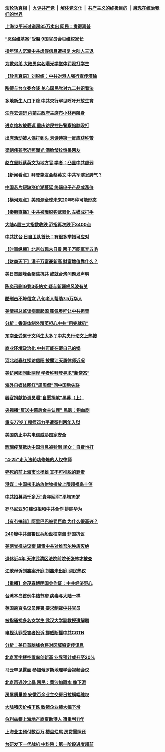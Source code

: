 

####  [法轮功真相](../../../../basic/blob/master/README.md?t=04161631) &nbsp;|&nbsp; [九评共产党](../../../../9ping.md/blob/master/README.md?t=04161631) &nbsp;|&nbsp; [解体党文化](../../../../jtdwh.md/blob/master/README.md?t=04161631)  &nbsp;|&nbsp; [共产主义的终极目的](../../../../gczydzjmd.md/blob/master/README.md?t=04161631) &nbsp;|&nbsp; [魔鬼在统治我们的世界](../../../../mgztzwmdsj.md/blob/master/README.md?t=04161631) 

#### [上海12平米过道房85万卖出 网民：贵得离普](../pages/nsc413/n12883945.md?t=04161631) 

#### [“恶俗维基案”受瞩 9国官员会见维权家长](../pages/nsc413/n12883977.md?t=04161631) 

#### [指年轻人沉溺中共虚假信息遭报复 大陆人三退](../pages/nsc413/n12879938.md?t=04161631) 

#### [为救弟弟 大陆男实名曝光学堂体罚殴打学生](../pages/nsc413/n12883828.md?t=04161631) 

#### [【珍言真语】刘锐绍：中共对港人强行宣传灌输](../pages/nsc413/n12883841.md?t=04161631) 


#### [陶德与台立委会谈 关心国民党对九二共识看法](../pages/nsc413/n12883466.md?t=04161631) 

#### [多地新生人口下降 中共央行罕见呼吁开放生育](../pages/nsc413/n12883183.md?t=04161631) 

#### [汪洋去调研 内蒙古政府主席布小林再隐身](../pages/nsc413/n12883595.md?t=04161631) 

#### [进京维权被截返 重庆访民控告警察掐脖殴打](../pages/nsc413/n12883731.md?t=04161631) 

#### [出席活动被人偶打到头 刘诗诗第一反应获称赞](../pages/nsc413/n12883202.md?t=04161631) 

#### [梁朝伟苍老近照曝光 满脸皱纹惊呆网友](../pages/nsc413/n12882914.md?t=04161631) 

#### [赵立坚贬蔡英文为地方官 学者：凸显中共虚弱](../pages/nsc413/n12883116.md?t=04161631) 

#### [【新闻看点】拜登挚友会蔡英文 中共军演发脾气？](../pages/nsc413/n12882997.md?t=04161631) 

#### [中国芯片短缺涨价潮蔓延 终端电子产品或涨价](../pages/nsc413/n12883016.md?t=04161631) 

#### [【横河观点】美预测全球未来20年5种可能形态](../pages/nsc413/n12883163.md?t=04161631) 

#### [【秦鹏直播】中共被曝脱钩武器化 左媒成打手](../pages/nsc413/n12883071.md?t=04161631) 

#### [大陆A股三大指数收跌 沪指再次跌下3400点](../pages/nsc413/n12881727.md?t=04161631) 

#### [中共扰台 日自卫队首长：有很多举措可应对](../pages/nsc413/n12882912.md?t=04161631) 

#### [【时事纵横】北京似现末日景 两千万网军弃五毛](../pages/nsc413/n12883043.md?t=04161631) 

#### [【财商天下】港千万富豪新高 财富增值靠什么？](../pages/nsc413/n12882614.md?t=04161631) 

#### [美日首脑峰会聚焦抗共 或就台湾问题发声明](../pages/nsc413/n12882479.md?t=04161631) 

#### [陈奕迅删IG剩3条帖文 疑与新疆棉风波有关](../pages/nsc413/n12882696.md?t=04161631) 

#### [酷刑击不垮信念 八旬老人帮助7.5万华人](../pages/nsc413/n12880712.md?t=04161631) 

#### [美情报总监谈病毒起源 蓬佩奥吁让中共担责](../pages/nsc413/n12882671.md?t=04161631) 

#### [分析：香港体制外精英担心中共“用完就扔”](../pages/nsc413/n12882826.md?t=04161631) 

#### [东南亚受累于文科生太多？中共央行论文上热搜](../pages/nsc413/n12882752.md?t=04161631) 

#### [商业环境政治化 中共可能在砸自己的锅](../pages/nsc413/n12882916.md?t=04161631) 

#### [河北赵春红探访信阳 披露江天勇律师近况](../pages/nsc413/n12881938.md?t=04161631) 

#### [美访问团同赴两岸 学者称拜登寻求“新常态”](../pages/nsc413/n12882631.md?t=04161631) 

#### [海外自媒体网红“周周侃”回中国后失联](../pages/nsc413/n12882681.md?t=04161631) 

#### [器官捐献协调员曝“自愿捐献”黑幕（上）](../pages/nsc413/n12878830.md?t=04161631) 

#### [央视播“反送中幕后金主认罪” 民讽：狗血剧](../pages/nsc413/n12882747.md?t=04161631) 

#### [重庆77岁工程师邓力平遭冤判两年入狱](../pages/nsc413/n12882449.md?t=04161631) 

#### [美国防止中共电信威胁国家安全](../pages/nsc413/n12882591.md?t=04161631) 

#### [辉瑞疫苗抵达中国消息被秒删 民众：自费也打](../pages/nsc413/n12882430.md?t=04161631) 

#### [“4·25”走入法轮功修炼的人权律师](../pages/nsc413/n12880284.md?t=04161631) 

#### [猝死的前上海市长杨雄 其不可推脱的罪责](../pages/nsc413/n12881777.md?t=04161631) 

#### [港媒：中国核电站放射物排放上限超福岛十倍](../pages/nsc413/n12882323.md?t=04161631) 

#### [中共招募两千多万“青年网军”平均19岁](../pages/nsc413/n12882342.md?t=04161631) 

#### [罗马尼亚5G建设拒和中共合作 排除华为](../pages/nsc413/n12882421.md?t=04161631) 

#### [【有冇搞错】阿里巴巴被罚巨款 为什么很高兴？](../pages/nsc413/n12882428.md?t=04161631) 

#### [240艘中共海警民兵船盘桓南海 菲国抗议](../pages/nsc413/n12882235.md?t=04161631) 

#### [美两党推决议案 谴责中共对维吾尔种族灭绝](../pages/nsc413/n12882169.md?t=04161631) 

#### [退休近4年 天津武清区法院前院长张林才被查](../pages/nsc413/n12881660.md?t=04161631) 

#### [江歌母诉刘鑫案开庭 刘鑫未出庭 网民热议](../pages/nsc413/n12880983.md?t=04161631) 

#### [【重播】余茂春博明国会作证：中共经济野心](../pages/nsc413/n12880897.md?t=04161631) 

#### [台湾本岛首例牛结节疹 病毒与大陆一样](../pages/nsc413/n12881989.md?t=04161631) 

#### [英国逾百名议员连署 要求制裁中共官员](../pages/nsc413/n12881902.md?t=04161631) 

#### [被指骚扰多名女学生 武汉大学副教授遭解聘](../pages/nsc413/n12881879.md?t=04161631) 

#### [电视认罪受害者投诉 挪威断播中共CGTN](../pages/nsc413/n12881853.md?t=04161631) 

#### [分析：美日首脑峰会将对区域稳定传讯息](../pages/nsc413/n12881643.md?t=04161631) 

#### [北京写字楼空置率创新高 业界预计或升至20%](../pages/nsc413/n12881552.md?t=04161631) 

#### [马云罕见露面 参加俄罗斯地理学会视频会议](../pages/nsc413/n12881486.md?t=04161631) 

#### [北京再遇沙尘暴 网民：黄沙加雨水 像下泥](../pages/nsc413/n12881518.md?t=04161631) 

#### [房屋质量差 安徽百余业主交房日拉横幅维权](../pages/nsc413/n12881514.md?t=04161631) 

#### [大陆猪肉价格下跌 致猪企业绩大幅下滑](../pages/nsc413/n12881093.md?t=04161631) 

#### [伯利兹籍上海地产商资助港人 遭重判11年](../pages/nsc413/n12881131.md?t=04161631) 

#### [上海业主预付数百万 楼盘烂尾 房贷需照还](../pages/nsc413/n12881155.md?t=04161631) 

#### [台研发下一代战机 中科院：第一阶段进度超前](../pages/nsc413/n12881105.md?t=04161631) 

